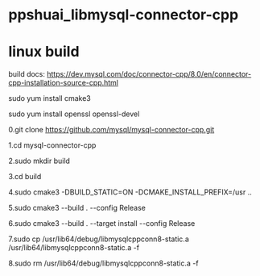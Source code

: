 # ppshuai_libmysql-connector-cpp

# linux build


build docs: https://dev.mysql.com/doc/connector-cpp/8.0/en/connector-cpp-installation-source-cpp.html

sudo yum install cmake3

sudo yum install openssl openssl-devel

0.git clone https://github.com/mysql/mysql-connector-cpp.git

1.cd mysql-connector-cpp

2.sudo mkdir build

3.cd build

4.sudo cmake3 -DBUILD_STATIC=ON -DCMAKE_INSTALL_PREFIX=/usr ..

5.sudo cmake3 --build . --config Release

6.sudo cmake3 --build . --target install --config Release

7.sudo cp /usr/lib64/debug/libmysqlcppconn8-static.a /usr/lib64/libmysqlcppconn8-static.a -f

8.sudo rm /usr/lib64/debug/libmysqlcppconn8-static.a -f